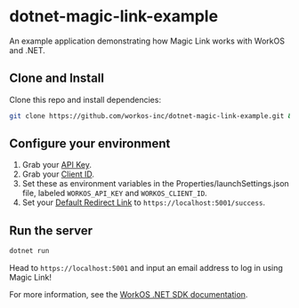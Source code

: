 ﻿# dotnet-magic-link-example

An example application demonstrating how Magic Link works with WorkOS and .NET.

## Clone and Install

Clone this repo and install dependencies:

```sh
git clone https://github.com/workos-inc/dotnet-magic-link-example.git && cd dotnet-magic-link-example && dotnet build
```

## Configure your environment

1. Grab your [API Key](https://dashboard.workos.com/api-keys). 
2. Grab your [Client ID](https://dashboard.workos.com/configuration).
3. Set these as environment variables in the Properties/launchSettings.json file,
labeled `WORKOS_API_KEY` and `WORKOS_CLIENT_ID`.
4. Set your [Default Redirect Link](https://dashboard.workos.com/configuration) to `https://localhost:5001/success`.

## Run the server

```sh
dotnet run
```

Head to `https://localhost:5001` and input an email address to log in using Magic Link!

For more information, see the [WorkOS .NET SDK documentation](https://workos.com/docs/reference/client-libraries).
